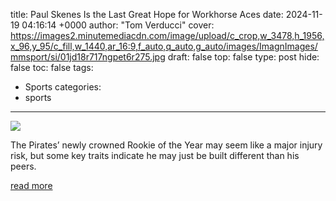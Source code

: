 title: Paul Skenes Is the Last Great Hope for Workhorse Aces
date: 2024-11-19 04:16:14 +0000
author: "Tom Verducci"
cover: https://images2.minutemediacdn.com/image/upload/c_crop,w_3478,h_1956,x_96,y_95/c_fill,w_1440,ar_16:9,f_auto,q_auto,g_auto/images/ImagnImages/mmsport/si/01jd18r717ngpet6r275.jpg
draft: false
top: false
type: post
hide: false
toc: false
tags:
  - Sports
categories:
  - sports
---

![](https://images2.minutemediacdn.com/image/upload/c_crop,w_3478,h_1956,x_96,y_95/c_fill,w_1440,ar_16:9,f_auto,q_auto,g_auto/images/ImagnImages/mmsport/si/01jd18r717ngpet6r275.jpg)

The Pirates’ newly crowned Rookie of the Year may seem like a major injury risk, but some key traits indicate he may just be built different than his peers.

[read more](https://www.si.com/mlb/paul-skenes-rookie-of-the-year-future-workhorse-ace)
